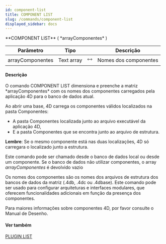 ```yaml
---
id: component-list
title: COMPONENT LIST
slug: /commands/component-list
displayed_sidebar: docs
---
```


<!--REF #_command_.COMPONENT LIST.Syntax-->**COMPONENT LIST** ( *arrayComponentes* )<!-- END REF-->
<!--REF #_command_.COMPONENT LIST.Params-->
| Parâmetro | Tipo |  | Descrição |
| --- | --- | --- | --- |
| arrayComponentes | Text array | &#x1F858; | Nomes dos componentes |

<!-- END REF-->

#### Descrição 

<!--REF #_command_.COMPONENT LIST.Summary-->O comando COMPONENT LIST dimensiona e preenche a matriz *arrayComponentes* com os nomes dos componentes carregados pela aplicação 4D para o banco de dados atual.<!-- END REF--> 

Ao abrir uma base, 4D carrega os componentes válidos localizados na pasta Componentes:

* A pasta Componentes localizada junto ao arquivo executável da aplicação 4D,
* E a pasta Componentes que se encontra junto ao arquivo de estrutura.

**Lembre**: Se o mesmo componente está nas duas localizações, 4D só carregara o localizado junto a estrutura.

Este comando pode ser chamado desde o banco de dados local ou desde um componente. Se o banco de dados não utilizar componentes, o array *arrayComponentes* é devolvido vazio

Os nomes dos componentes são os nomes dos arquivos de estrutura dos bancos de dados da matriz (.4db, .4dc ou .4dbase). Este comando pode ser usado para configurar arquiteturas e interfaces modulares, que oferecem funcionalidades adicionais em função da presença dos componentes.

Para maiores informações sobre componentes 4D, por favor consulte o Manual de Desenho.

#### Ver também 

[PLUGIN LIST](plugin-list.md)  